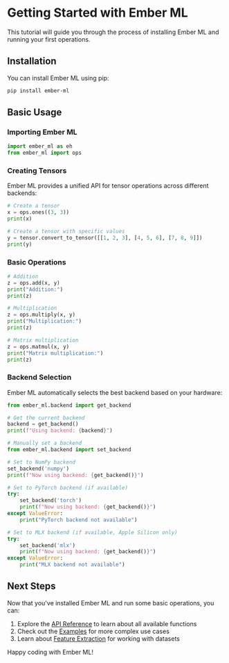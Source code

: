 # Getting Started with Ember ML

This tutorial will guide you through the process of installing Ember ML and running your first operations.

## Installation

You can install Ember ML using pip:

```bash
pip install ember-ml
```

## Basic Usage

### Importing Ember ML

```python
import ember_ml as eh
from ember_ml import ops
```

### Creating Tensors

Ember ML provides a unified API for tensor operations across different backends:

```python
# Create a tensor
x = ops.ones((3, 3))
print(x)

# Create a tensor with specific values
y = tensor.convert_to_tensor([[1, 2, 3], [4, 5, 6], [7, 8, 9]])
print(y)
```

### Basic Operations

```python
# Addition
z = ops.add(x, y)
print("Addition:")
print(z)

# Multiplication
z = ops.multiply(x, y)
print("Multiplication:")
print(z)

# Matrix multiplication
z = ops.matmul(x, y)
print("Matrix multiplication:")
print(z)
```

### Backend Selection

Ember ML automatically selects the best backend based on your hardware:

```python
from ember_ml.backend import get_backend

# Get the current backend
backend = get_backend()
print(f"Using backend: {backend}")

# Manually set a backend
from ember_ml.backend import set_backend

# Set to NumPy backend
set_backend('numpy')
print(f"Now using backend: {get_backend()}")

# Set to PyTorch backend (if available)
try:
    set_backend('torch')
    print(f"Now using backend: {get_backend()}")
except ValueError:
    print("PyTorch backend not available")

# Set to MLX backend (if available, Apple Silicon only)
try:
    set_backend('mlx')
    print(f"Now using backend: {get_backend()}")
except ValueError:
    print("MLX backend not available")
```

## Next Steps

Now that you've installed Ember ML and run some basic operations, you can:

1. Explore the [API Reference](../api/index.md) to learn about all available functions
2. Check out the [Examples](../examples/index.md) for more complex use cases
3. Learn about [Feature Extraction](feature_extraction_basics.md) for working with datasets

Happy coding with Ember ML!